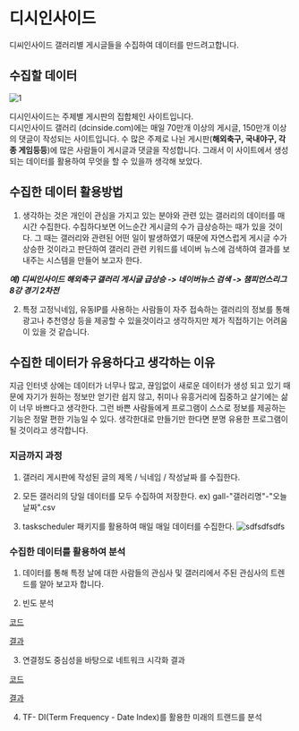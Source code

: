 # 디시인사이드  
디씨인사이드 갤러리별 게시글들을 수집하여 데이터를 만드려고합니다.

## 수집할 데이터
![1](https://user-images.githubusercontent.com/49008643/56280869-189c1d00-6146-11e9-97cf-b4af86e4119f.JPG)

디시인사이드는 주제별 게시판의 집합체인 사이트입니다.  
디시인사이드 갤러리 (dcinside.com)에는 매일 70만개 이상의 게시글, 150만개 이상의 댓글이 작성되는 사이트입니다. 
수 많은 주제로 나뉜 게시판(**해외축구, 국내야구, 각종 게임등등**)에 많은 사람들이 게시글과 댓글을 작성합니다.
그래서 이 사이트에서 생성되는 데이터를 활용하여 무엇을 할 수 있을까 생각해 보았다.

## 수집한 데이터 활용방법

1. 생각하는 것은 개인이 관심을 가지고 있는 분야와 관련 있는 갤러리의 데이터를 매 시간 수집한다. 
수집하다보면 어느순간 게시글의 수가 급상승하는 때가 있을 것이다.
그 때는 갤러리와 관련된 어떤 일이 발생하였기 때문에 자연스럽게 게시글 수가 상승한 것이라고 판단하여 
갤러리 관련 키워드를 네이버 뉴스에 검색하여 결과를 보내주는 시스템을 만들어 보고자 한다. 

***예) 디씨인사이드 해외축구 갤러리 게시글 급상승 -> 네이버뉴스 검색 -> 챔피언스리그 8강 경기 2차전***

2. 특정 고정닉네임, 유동IP를 사용하는 사람들이 자주 접속하는 갤러리의 정보를 통해 광고나 추천영상 등을 제공할 수 있을것이라고 생각하지만
제가 직접하기는 어려움이 있을 것 같습니다.

## 수집한 데이터가 유용하다고 생각하는 이유
지금 인터넷 상에는 데이터가 너무나 많고, 끊임없이 새로운 데이터가 생성 되고 있기 때문에 자기가 원하는 정보만 얻기란 쉽지 않고, 취미나 유흥거리에 집중하고 살기에는 삶이 너무 바쁘다고 생각한다. 그런 바쁜 사람들에게 프로그램이 스스로 정보를 제공하는 기능은 정말 편한 기능일 수 있다. 생각한대로 만들기만 한다면 분명 유용한 프로그램이 될 것이라고 생각합니다.

### 지금까지 과정

1. 갤러리 게시판에 작성된 글의 제목 / 닉네임 / 작성날짜 를 수집한다.

2. 모든 갤러리의 당일 데이터를 모두 수집하여 저장한다. ex) gall-"갤러리명"-"오늘 날짜".csv

3. taskscheduler 패키지를 활용하여 매일 매일 데이터를 수집한다.
![sdfsdfsdfs](https://user-images.githubusercontent.com/49008643/57388683-ac1bb780-71f3-11e9-922b-8495d0f4c593.JPG)



### 수집한 데이터를 활용하여 분석

1. 데이터를 통해 특정 날에 대한 사람들의 관심사 및 갤러리에서 주된 관심사의 트렌드를 알아 보고자 합니다.

2. 빈도 분석  

[코드](https://github.com/kmseob/ab12/blob/master/DC%20INSIDE/text%20mining%20(Practice)/KoNLP%26wordcloud2.R)  

[결과](https://github.com/kmseob/ab12/blob/master/DC%20INSIDE/text%20mining%20(Practice)/twice/frequency%20csv/datasett_text_5-19.csv)

3. 연결정도 중심성을 바탕으로 네트워크 시각화 결과

[코드](https://github.com/kmseob/ab12/blob/master/DC%20INSIDE/text%20mining%20(Practice)/KoNLP%26wordcloud2.R)  

[결과](https://github.com/kmseob/ab12/tree/master/DC%20INSIDE/text%20mining%20(Practice)/twice/wordcloud/5_19)

4. TF- DI(Term Frequency - Date Index)를 활용한 미래의 트랜드를 분석
